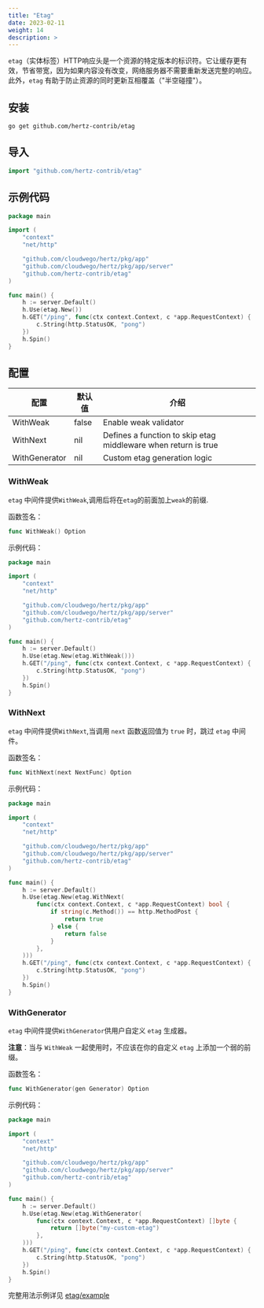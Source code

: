 ```yaml
---
title: "Etag"
date: 2023-02-11
weight: 14
description: >
---
```


`etag`（实体标签）HTTP响应头是一个资源的特定版本的标识符。它让缓存更有效，节省带宽，因为如果内容没有改变，网络服务器不需要重新发送完整的响应。此外，`etag` 有助于防止资源的同时更新互相覆盖（"半空碰撞"）。
## 安装

```shell
go get github.com/hertz-contrib/etag
```

## 导入

```go
import "github.com/hertz-contrib/etag"
```

## 示例代码

```go
package main

import (
    "context"
    "net/http"

    "github.com/cloudwego/hertz/pkg/app"
    "github.com/cloudwego/hertz/pkg/app/server"
    "github.com/hertz-contrib/etag"
)

func main() {
    h := server.Default()
    h.Use(etag.New())
    h.GET("/ping", func(ctx context.Context, c *app.RequestContext) {
        c.String(http.StatusOK, "pong")
    })
    h.Spin()
}
```

## 配置

| 配置           | 默认值   | 介绍                                   |
|-------------|-------|--------------------------------------|
| WithWeak    | false | Enable weak validator |
| WithNext | nil   | Defines a function to skip etag middleware when return is true |
|WithGenerator   | nil   | Custom etag generation logic |



### WithWeak
`etag` 中间件提供`WithWeak`,调用后将在`etag`的前面加上`weak`的前缀.

函数签名：

```go
func WithWeak() Option
```

示例代码：

```go
package main

import (
    "context"
    "net/http"

    "github.com/cloudwego/hertz/pkg/app"
    "github.com/cloudwego/hertz/pkg/app/server"
    "github.com/hertz-contrib/etag"
)

func main() {
    h := server.Default()
    h.Use(etag.New(etag.WithWeak()))
    h.GET("/ping", func(ctx context.Context, c *app.RequestContext) {
        c.String(http.StatusOK, "pong")
    })
    h.Spin()
}
```

### WithNext
`etag` 中间件提供`WithNext`,当调用 `next` 函数返回值为 `true` 时，跳过 `etag` 中间件。

函数签名：

```go
func WithNext(next NextFunc) Option 
```

示例代码：

```go
package main

import (
    "context"
    "net/http"

    "github.com/cloudwego/hertz/pkg/app"
    "github.com/cloudwego/hertz/pkg/app/server"
    "github.com/hertz-contrib/etag"
)

func main() {
    h := server.Default()
    h.Use(etag.New(etag.WithNext(
        func(ctx context.Context, c *app.RequestContext) bool {
            if string(c.Method()) == http.MethodPost {
                return true
            } else {
                return false
            }
        },
    )))
    h.GET("/ping", func(ctx context.Context, c *app.RequestContext) {
        c.String(http.StatusOK, "pong")
    })
    h.Spin()
}
```


### WithGenerator

`etag` 中间件提供`WithGenerator`供用户自定义 `etag` 生成器。

**注意**：当与 `WithWeak` 一起使用时，不应该在你的自定义 `etag` 上添加一个弱的前缀。

函数签名：

```go
func WithGenerator(gen Generator) Option
```

示例代码：

```go
package main

import (
    "context"
    "net/http"

    "github.com/cloudwego/hertz/pkg/app"
    "github.com/cloudwego/hertz/pkg/app/server"
    "github.com/hertz-contrib/etag"
)

func main() {
    h := server.Default()
    h.Use(etag.New(etag.WithGenerator(
        func(ctx context.Context, c *app.RequestContext) []byte {
            return []byte("my-custom-etag")
        },
    )))
    h.GET("/ping", func(ctx context.Context, c *app.RequestContext) {
        c.String(http.StatusOK, "pong")
    })
    h.Spin()
}
```

完整用法示例详见 [etag/example](https://github.com/hertz-contrib/etag/tree/main/example)
